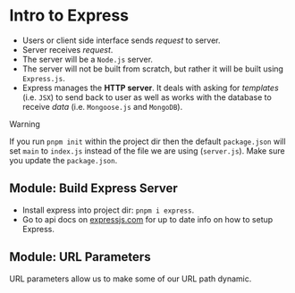 # Intro to Express

- Users or client side interface sends _request_ to server.
- Server receives _request_.
- The server will be a `Node.js` server.
- The server will not be built from scratch, but rather it will be built using `Express.js`.
- Express manages the **HTTP server**. It deals with asking for _templates_ (i.e. `JSX`) to send back to user as well as works with the database to receive _data_ (i.e. `Mongoose.js` and `MongoDB`).

> [!WARNING]
> If you run `pnpm init` within the project dir then the default `package.json` will set `main` to `index.js` instead of the file we are using (`server.js`). Make sure you update the `package.json`.

## Module: Build Express Server

- Install express into project dir: `pnpm i express`.
- Go to api docs on [expressjs.com](https://expressjs.com/en/5x/api.html) for up to date info on how to setup Express.

## Module: URL Parameters

URL parameters allow us to make some of our URL path dynamic.
